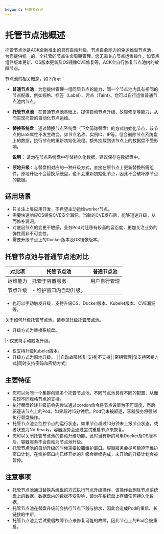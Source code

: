 ```yaml
---
keyword: 托管节点池
---
```


# 托管节点池概述

托管节点池是ACK全新推出的具有自动升级、节点自愈能力的免运维型节点池，为您提供统一的、全托管的节点生命周期管理。您无需关心节点运维操作，如节点组件版本更新、OS版本更新及OS镜像CVE修复等，ACK会自行修复节点池内的故障节点。

节点池的相关概念，如下所示：

-   **普通节点池**：为您提供管理一组同质节点的能力，同一个节点池内具有相同的节点配置，例如规格、标签（Label）、污点（Taint）。您可以自行运维普通节点池内节点。
-   **托管节点池**：在普通节点池基础上，提供自动节点升级、故障修复等能力，从而实现托管的自动化节点运维。
-   **替换系统盘**：通过替换节点系统盘（下文简称替盘）的方式初始化节点，该节点的IaaS属性不发生改变，如节点名称、实例ID、IP等，但会删除节点系统盘上的数据，执行节点的重新初始化流程。额外挂载到该节点上的数据盘不受影响。

    **说明：** 请勿在节点系统盘中存储持久化数据，建议保存在数据盘中。

-   **原地升级**：与替盘相对应的一种升级方式，直接在原节点上更新替换所需组件。原地升级不会替换系统盘，也不会重新初始化节点，因此不会破坏原节点的数据。

## 适用场景

-   只关注上层应用开发，不希望主动运维worker节点。
-   需要快速响应OS镜像CVE安全漏洞。当新的CVE发布后，能够迅速升级，从而修补漏洞。
-   对底层节点的变更不敏感，业务Pod对迁移有较高的容忍度，更加关注业务的弹性而非不可变性。
-   需要升级节点上的Docker版本及OS镜像版本。

## 托管节点池与普通节点池对比

|对比项|托管节点池|普通节点池|
|---|-----|-----|
|运维能力|托管于容器服务|用户自行管理|
|节点升级|-   维护窗口内自动升级。
-   也可以手动触发升级，支持升级OS、Docker版本、Kubelet版本、CVE漏洞等。

关于如何升级托管节点池，请参见[升级托管节点池](/intl.zh-CN/Kubernetes集群用户指南/节点与节点池/托管节点池/管理托管节点池.md)。

-   升级方式为替换系统盘。

|-   仅支持手动触发升级。
-   仅支持升级Kubelet版本。
-   升级方式为原地升级。 |
|自动故障修复|支持|不支持|
|密钥管理|仅支持密钥方式|同时支持密码和密钥方式|

## 主要特征

-   您可以为同一个集群创建多个托管节点池，不同节点池具有不同的配置，从而实现不同规格节点的支持。
-   执行替盘轮转升级前会先尝试通过cordon命令将节点设置为不可调度，然后驱逐该节点上的Pod。如果超时15分钟后，Pod仍未被驱逐，容器服务将强制执行替盘操作。
-   托管节点池会监控节点的运行状态，如果节点超过10分钟未上报节点状态，或者状态为NotReady，容器服务会通过尝试重启节点来恢复。
-   您可以关闭托管节点池的自动升级功能。此时当有新的可用Docker及OS版本后，容器服务不会自动为节点池升级。
-   托管节点池的自动升级的时候需要设置维护窗口。容器服务会尽可能遵守维护窗口计划，在维护窗口内已经开始的升级会继续完成，未开始的升级计划会被暂停。

## 注意事项

-   托管节点池通过替换系统盘的方式执行节点升级操作，该操作会删除节点系统盘上的数据。数据盘内的数据不受影响，请勿在系统盘上存储任何持久化数据。
-   托管节点池在替盘升级前会执行节点下线与排水，因此会造成Pod的重启、长链接的中断。
-   托管节点池会尝试重启故障节点来修复可能的故障，因此节点上的Pod会被重启。


